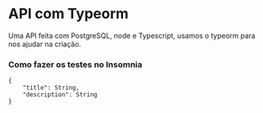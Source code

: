 # API com Typeorm

Uma API feita com PostgreSQL, node e Typescript, usamos o typeorm para nos ajudar na criação.

### Como fazer os testes no Insomnia

```
{
    "title": String,
    "description": String
}
```

